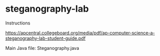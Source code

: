 # steganography-lab

Instructions

https://apcentral.collegeboard.org/media/pdf/ap-computer-science-a-steganography-lab-student-guide.pdf

Main Java file: Steganography.java


